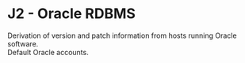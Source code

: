 # J2 - Oracle RDBMS

Derivation of version and patch information from hosts running Oracle software. \
Default Oracle accounts.
